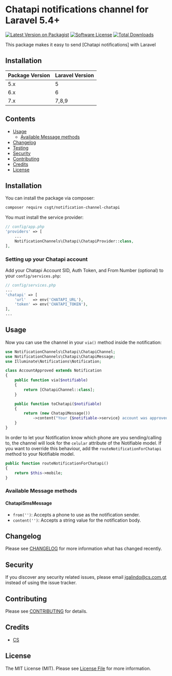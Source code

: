 # Chatapi notifications channel for Laravel 5.4+

[![Latest Version on Packagist](https://img.shields.io/packagist/v/csgt/notification-channel-chatapi.svg?style=flat-square)](https://packagist.org/packages/csgt/notification-channel-chatapi)
[![Software License](https://img.shields.io/badge/license-MIT-brightgreen.svg?style=flat-square)](LICENSE.md)
[![Total Downloads](https://img.shields.io/packagist/dt/csgt/laravel-notification-channel-chatapi.svg?style=flat-square)](https://packagist.org/packages/csgt/notification-channel-chatapi)

This package makes it easy to send [Chatapi notifications] with Laravel

## Installation

| Package Version | Laravel Version |
| --------------- | --------------- |
| 5.x             | 5               |
| 6.x             | 6               |
| 7.x             | 7,8,9           |

## Contents

-   [Usage](#usage)
    -   [Available Message methods](#available-message-methods)
-   [Changelog](#changelog)
-   [Testing](#testing)
-   [Security](#security)
-   [Contributing](#contributing)
-   [Credits](#credits)
-   [License](#license)

## Installation

You can install the package via composer:

```bash
composer require csgt/notification-channel-chatapi
```

You must install the service provider:

```php
// config/app.php
'providers' => [
    ...
    NotificationChannels\Chatapi\ChatapiProvider::class,
],
```

### Setting up your Chatapi account

Add your Chatapi Account SID, Auth Token, and From Number (optional) to your `config/services.php`:

```php
// config/services.php
...
'chatapi' => [
    'url'   => env('CHATAPI_URL'),
    'token' => env('CHATAPI_TOKEN'),
],
...
```

## Usage

Now you can use the channel in your `via()` method inside the notification:

```php
use NotificationChannels\Chatapi\ChatapiChannel;
use NotificationChannels\Chatapi\ChatapiMessage;
use Illuminate\Notifications\Notification;

class AccountApproved extends Notification
{
    public function via($notifiable)
    {
        return [ChatapiChannel::class];
    }

    public function toChatapi($notifiable)
    {
        return (new ChatapiMessage())
            ->content("Your {$notifiable->service} account was approved!");
    }
}
```

In order to let your Notification know which phone are you sending/calling to, the channel will look for the `celular` attribute of the Notifiable model. If you want to override this behaviour, add the `routeNotificationForChatapi` method to your Notifiable model.

```php
public function routeNotificationForChatapi()
{
    return $this->mobile;
}
```

### Available Message methods

#### ChatapiSmsMessage

-   `from('')`: Accepts a phone to use as the notification sender.
-   `content('')`: Accepts a string value for the notification body.

## Changelog

Please see [CHANGELOG](CHANGELOG.md) for more information what has changed recently.

## Security

If you discover any security related issues, please email jgalindo@cs.com.gt instead of using the issue tracker.

## Contributing

Please see [CONTRIBUTING](CONTRIBUTING.md) for details.

## Credits

-   [CS](https://github.com/csgt)

## License

The MIT License (MIT). Please see [License File](LICENSE.md) for more information.
